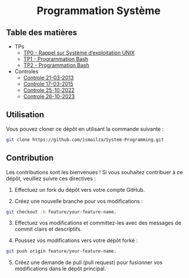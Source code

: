 <h1 align="center">Programmation Système</h1>

## Table des matières

<ul>
  <li>TPs
    <ul>
      <li><a href="https://github.com/ismailza/System-Programming/tree/main/TP0">TP0 - Rappel sur Système d’exploitation UNIX</a></li>
      <li><a href="https://github.com/ismailza/System-Programming/tree/main/TP1">TP1 - Programmation Bash</a></li>
      <li><a href="https://github.com/ismailza/System-Programming/tree/main/TP2">TP2 - Programmation Bash</a></li>
    </ul>
  </li>
  <li>Controles
    <ul>
      <li><a href="https://github.com/ismailza/System-Programming/tree/main/Controles/21-03-2013">Controle 21-03-2013</a></li>
      <li><a href="https://github.com/ismailza/System-Programming/tree/main/Controles/17-03-2015">Controle 17-03-2015</a></li>
      <li><a href="https://github.com/ismailza/System-Programming/tree/main/Controles/25-10-2022">Controle 25-10-2022</a></li>
      <li><a href="https://github.com/ismailza/System-Programming/tree/main/Controles/26-10-2023">Controle 26-10-2023</a></li>
    </ul>
  </li>
</ul>

## Utilisation

Vous pouvez cloner ce dépôt en utilisant la commande suivante :
```bash
git clone https://github.com/ismailza/System-Programming.git
```

## Contribution

Les contributions sont les bienvenues ! Si vous souhaitez contribuer à ce dépôt, veuillez suivre ces directives :

1. Effectuez un fork du dépôt vers votre compte GitHub.

2. Créez une nouvelle branche pour vos modifications :
  ```bash
  git checkout -b feature/your-feature-name.
  ```

3. Effectuez vos modifications et committez-les avec des messages de commit clairs et descriptifs.
   
4. Poussez vos modifications vers votre dépôt forké :
  ```bash 
  git push origin feature/your-feature-name.
  ```

5. Créez une demande de pull (pull request) pour fusionner vos modifications dans le dépôt principal.

